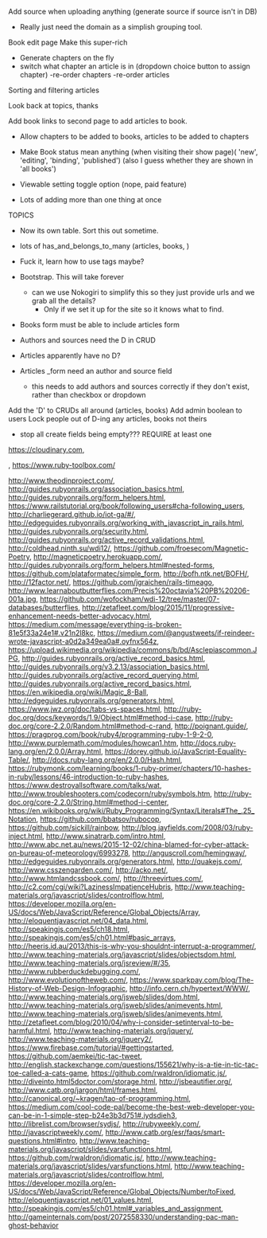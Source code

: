 Add source when uploading anything (generate source if source isn't in DB)
 - Really just need the domain as a simplish grouping tool.

Book edit page
Make this super-rich
  - Generate chapters on the fly
  - switch what chapter an article is in (dropdown choice button to assign chapter)
  -re-order chapters
  -re-order articles


Sorting and filtering articles

Look back at topics, thanks



Add book links to second page to add articles to book.

- Allow chapters to be added to books, articles to be added to chapters
- Make Book status mean anything (when visiting their show page)( 'new', 'editing', 'binding', 'published') (also I guess whether they are shown in 'all books')
- Viewable setting toggle option (nope, paid feature)

- Lots of adding more than one thing at once


TOPICS
- Now its own table. Sort this out sometime.
- lots of has_and_belongs_to_many (articles, books, )
- Fuck it, learn how to use tags maybe?


- Bootstrap. This will take forever


  - can we use Nokogiri to simplify this so they just provide urls and we grab all the details?
    - Only if we set it up for the site so it knows what to find.
- Books form must be able to include articles form

- Authors and sources need the D in CRUD
- Articles apparently have no D?

- Articles _form need an author and source field
  - this needs to add authors and sources correctly if they don't exist, rather than checkbox or dropdown

Add the 'D' to CRUDs all around (articles, books)
Add admin boolean to users
Lock people out of D-ing any articles, books not theirs


- stop all create fields being empty??? REQUIRE at least one




https://cloudinary.com,


, https://www.ruby-toolbox.com/



http://www.theodinproject.com/, http://guides.rubyonrails.org/association_basics.html, http://guides.rubyonrails.org/form_helpers.html, https://www.railstutorial.org/book/following_users#cha-following_users, http://charliegerard.github.io/iot-ga/#/, http://edgeguides.rubyonrails.org/working_with_javascript_in_rails.html, http://guides.rubyonrails.org/security.html, http://guides.rubyonrails.org/active_record_validations.html, http://coldhead.ninth.su/wdi12/, https://github.com/froesecom/Magnetic-Poetry, http://magneticpoetry.herokuapp.com/, http://guides.rubyonrails.org/form_helpers.html#nested-forms, https://github.com/plataformatec/simple_form, http://bofh.ntk.net/BOFH/, http://12factor.net/, https://github.com/jgraichen/rails-timeago, http://www.learnaboutbutterflies.com/Precis%20octavia%20PB%20206-001a.jpg, https://github.com/wofockham/wdi-12/tree/master/07-databases/butterflies, http://zetafleet.com/blog/2015/11/progressive-enhancement-needs-better-advocacy.html, https://medium.com/message/everything-is-broken-81e5f33a24e1#.v21n2l8kc, https://medium.com/@angustweets/if-reindeer-wrote-javascript-a0d2a349ea0a#.oyfnx564z, https://upload.wikimedia.org/wikipedia/commons/b/bd/Asclepiascommon.JPG, http://guides.rubyonrails.org/active_record_basics.html, http://guides.rubyonrails.org/v3.2.13/association_basics.html, http://guides.rubyonrails.org/active_record_querying.html, http://guides.rubyonrails.org/active_record_basics.html, https://en.wikipedia.org/wiki/Magic_8-Ball, http://edgeguides.rubyonrails.org/generators.html, https://www.jwz.org/doc/tabs-vs-spaces.html, http://ruby-doc.org/docs/keywords/1.9/Object.html#method-i-case, http://ruby-doc.org/core-2.2.0/Random.html#method-c-rand, http://poignant.guide/, https://pragprog.com/book/ruby4/programming-ruby-1-9-2-0, http://www.purplemath.com/modules/howcan1.htm, http://docs.ruby-lang.org/en/2.0.0/Array.html, https://dorey.github.io/JavaScript-Equality-Table/, http://docs.ruby-lang.org/en/2.0.0/Hash.html, https://rubymonk.com/learning/books/1-ruby-primer/chapters/10-hashes-in-ruby/lessons/46-introduction-to-ruby-hashes, https://www.destroyallsoftware.com/talks/wat, http://www.troubleshooters.com/codecorn/ruby/symbols.htm, http://ruby-doc.org/core-2.2.0/String.html#method-i-center, https://en.wikibooks.org/wiki/Ruby_Programming/Syntax/Literals#The_.25_Notation, https://github.com/bbatsov/rubocop, https://github.com/sickill/rainbow, http://blog.jayfields.com/2008/03/ruby-inject.html, http://www.sinatrarb.com/intro.html, http://www.abc.net.au/news/2015-12-02/china-blamed-for-cyber-attack-on-bureau-of-meteorology/6993278, http://anguscroll.com/hemingway/, http://edgeguides.rubyonrails.org/generators.html, http://quakejs.com/, http://www.csszengarden.com/, http://acko.net/, http://www.htmlandcssbook.com/, http://threevirtues.com/, http://c2.com/cgi/wiki?LazinessImpatienceHubris, http://www.teaching-materials.org/javascript/slides/controlflow.html, https://developer.mozilla.org/en-US/docs/Web/JavaScript/Reference/Global_Objects/Array, http://eloquentjavascript.net/04_data.html, http://speakingjs.com/es5/ch18.html, http://speakingjs.com/es5/ch01.html#basic_arrays, http://heeris.id.au/2013/this-is-why-you-shouldnt-interrupt-a-programmer/, http://www.teaching-materials.org/javascript/slides/objectsdom.html, http://www.teaching-materials.org/jsreview/#/35, http://www.rubberduckdebugging.com/, http://www.evolutionoftheweb.com/, https://www.sparkpay.com/blog/The-History-of-Web-Design-Infographic, http://info.cern.ch/hypertext/WWW/, http://www.teaching-materials.org/jsweb/slides/dom.html, http://www.teaching-materials.org/jsweb/slides/animevents.html, http://www.teaching-materials.org/jsweb/slides/animevents.html, http://zetafleet.com/blog/2010/04/why-i-consider-setinterval-to-be-harmful.html, http://www.teaching-materials.org/jquery/, http://www.teaching-materials.org/jquery2/, https://www.firebase.com/tutorial/#gettingstarted, https://github.com/aemkei/tic-tac-tweet, http://english.stackexchange.com/questions/155621/why-is-a-tie-in-tic-tac-toe-called-a-cats-game, https://github.com/rwaldron/idiomatic.js/, http://diveinto.html5doctor.com/storage.html, http://jsbeautifier.org/, http://www.catb.org/jargon/html/frames.html, http://canonical.org/~kragen/tao-of-programming.html, https://medium.com/cool-code-pal/become-the-best-web-developer-you-can-be-in-1-simple-step-b24e3b3d751#.iydsdieh3, http://librelist.com/browser/sydjs/, http://rubyweekly.com/, http://javascriptweekly.com/, http://www.catb.org/esr/faqs/smart-questions.html#intro, http://www.teaching-materials.org/javascript/slides/varsfunctions.html, https://github.com/rwaldron/idiomatic.js/, http://www.teaching-materials.org/javascript/slides/varsfunctions.html, http://www.teaching-materials.org/javascript/slides/controlflow.html, https://developer.mozilla.org/en-US/docs/Web/JavaScript/Reference/Global_Objects/Number/toFixed, http://eloquentjavascript.net/01_values.html, http://speakingjs.com/es5/ch01.html#_variables_and_assignment, http://gameinternals.com/post/2072558330/understanding-pac-man-ghost-behavior